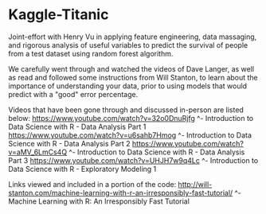 # Kaggle-Titanic
Joint-effort with Henry Vu in applying feature engineering, data massaging, and rigorous analysis of useful variables to predict the survival of people from a test dataset using random forest algorithm.

We carefully went through and watched the videos of Dave Langer, as well as read and followed some instructions from Will Stanton, to learn about the importance of understanding your data, prior to using models that would predict with a "good" error percentage.

Videos that have been gone through and discussed in-person are listed below:
https://www.youtube.com/watch?v=32o0DnuRjfg 
^- Introduction to Data Science with R - Data Analysis Part 1
https://www.youtube.com/watch?v=u6sahb7Hmog 
^- Introduction to Data Science with R - Data Analysis Part 2
https://www.youtube.com/watch?v=aMV_6LmCs4Q 
^- Introduction to Data Science with R - Data Analysis Part 3
https://www.youtube.com/watch?v=UHJH7w9q4Lc 
^- Introduction to Data Science with R - Exploratory Modeling 1

Links viewed and included in a portion of the code:
http://will-stanton.com/machine-learning-with-r-an-irresponsibly-fast-tutorial/ 
^- Machine Learning with R: An Irresponsibly Fast Tutorial
